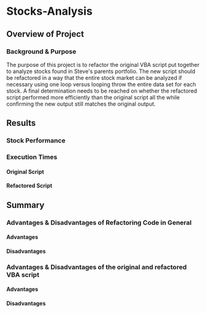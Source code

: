 # Stocks-Analysis

## Overview of Project

### Background & Purpose
The purpose of this project is to refactor the original VBA script put together to analyze stocks found in Steve's parents portfolio.  The new script should be refactored in a way that the entire stock market can be analyzed if necessary using one loop versus looping throw the entire data set for each stock.  A final determination needs to be reached on whether the refactored script performed more efficiently than the original script all the while confirming the new output still matches the original output.

## Results

### Stock Performance


### Execution Times

#### Original Script


#### Refactored Script



## Summary

### Advantages & Disadvantages of Refactoring Code in General

#### Advantages

#### Disadvantages

### Advantages & Disadvantages of the original and refactored VBA script

#### Advantages

#### Disadvantages



